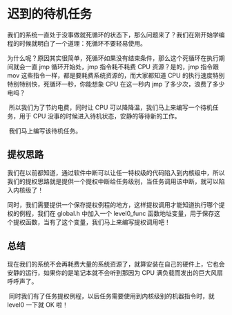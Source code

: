 # 迟到的待机任务

​	我们的系统一直处于没事做就死循环的状态下，那么问题来了？我们在刚开始学编程的时候就明白了一个道理：死循环不要轻易使用。

​	为什么呢？原因其实很简单，死循环如果没有结束条件，那么这个死循环在执行期间就会一直 jmp 循环开始处，jmp 指令耗不耗费 CPU 资源？是的，jmp 指令跟 mov 这些指令一样，都是要耗费系统资源的，而大家都知道 CPU 的执行速度特别特别特别快，死循环一秒，你能想象 CPU 在这一秒内 jmp 了多少次，浪费了多少电吗？

​	所以我们为了节约电费，同时让 CPU 可以降降温，我们马上来编写一个待机任务，用于 CPU 没事的时候进入待机状态，安静的等待新的工作。

​	我们马上编写该待机任务。







































## 提权思路

​	我们在以前都知道，通过软件中断可以让任一特权级的代码陷入到内核级中，所以我们的提权思路就是提供一个提权中断给任务级别，当任务调用该中断，就可以陷入内核级了！

​	同时，我们需要提供一个保存提权例程的地方，这样提权调用才能知道执行哪个提权的例程，我们在 global.h 中加入一个 level0_func 函数地址变量，用于保存这个提权函数，当有了这个变量，我们马上来编写提权调用吧！

## 总结

​	现在我们的系统不会再耗费大量的系统资源了，就算安装在自己的硬件上，它也会安静的运行，如果你的是笔记本就不会听到那因为 CPU 满负载而发出的巨大风扇呼呼声了。

​	同时我们有了任务提权例程，以后任务需要使用到内核级别的机器指令时，就 level0 一下就 OK 啦！







